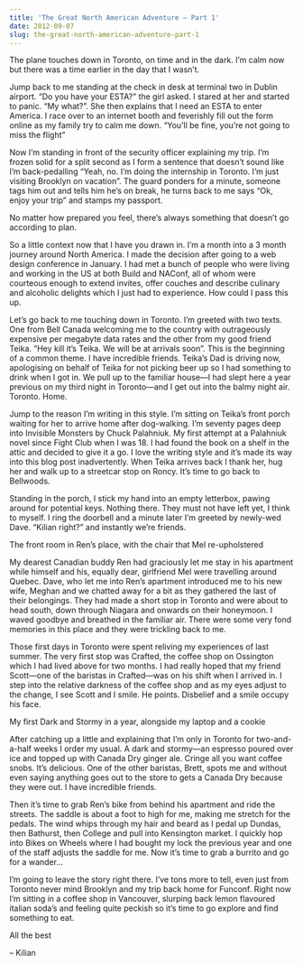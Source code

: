 ```yaml
---
title: 'The Great North American Adventure – Part 1'
date: 2012-09-07
slug: the-great-north-american-adventure-part-1
---
```


The plane touches down in Toronto, on time and in the dark. I’m calm now but there was a time earlier in the day that I wasn’t.

Jump back to me standing at the check in desk at terminal two in Dublin airport. “Do you have your ESTA?” the girl asked. I stared at her and started to panic. “My what?”. She then explains that I need an ESTA to enter America. I race over to an internet booth and feverishly fill out the form online as my family try to calm me down. “You’ll be fine, you’re not going to miss the flight”

Now I’m standing in front of the security officer explaining my trip. I’m frozen solid for a split second as I form a sentence that doesn’t sound like I’m back-pedalling “Yeah, no. I’m doing the internship in Toronto. I’m just visiting Brooklyn on vacation”. The guard ponders for a minute, someone tags him out and tells him he’s on break, he turns back to me says “Ok, enjoy your trip” and stamps my passport.

No matter how prepared you feel, there’s always something that doesn’t go according to plan.

So a little context now that I have you drawn in. I’m a month into a 3 month journey around North America. I made the decision after going to a web design conference in January. I had met a bunch of people who were living and working in the US at both Build and NAConf, all of whom were courteous enough to extend invites, offer couches and describe culinary and alcoholic delights which I just had to experience. How could I pass this up.

Let’s go back to me touching down in Toronto. I’m greeted with two texts. One from Bell Canada welcoming me to the country with outrageously expensive per megabyte data rates and the other from my good friend Teika. “Hey kill it’s Teika. We will be at arrivals soon”. This is the beginning of a common theme. I have incredible friends. Teika’s Dad is driving now, apologising on behalf of Teika for not picking beer up so I had something to drink when I got in. We pull up to the familiar house—I had slept here a year previous on my third night in Toronto—and I get out into the balmy night air. Toronto. Home.

Jump to the reason I’m writing in this style. I’m sitting on Teika’s front porch waiting for her to arrive home after dog-walking. I’m seventy pages deep into Invisible Monsters by Chuck Palahniuk. My first attempt at a Palahniuk novel since Fight Club when I was 18. I had found the book on a shelf in the attic and decided to give it a go. I love the writing style and it’s made its way into this blog post inadvertently. When Teika arrives back I thank her, hug her and walk up to a streetcar stop on Roncy. It’s time to go back to Bellwoods.

Standing in the porch, I stick my hand into an empty letterbox, pawing around for potential keys. Nothing there. They must not have left yet, I think to myself. I ring the doorbell and a minute later I’m greeted by newly-wed Dave. “Kilian right?” and instantly we’re friends.

The front room in Ren’s place, with the chair that Mel re-upholstered

My dearest Canadian buddy Ren had graciously let me stay in his apartment while himself and his, equally dear, girlfriend Mel were travelling around Quebec. Dave, who let me into Ren’s apartment introduced me to his new wife, Meghan and we chatted away for a bit as they gathered the last of their belongings. They had made a short stop in Toronto and were about to head south, down through Niagara and onwards on their honeymoon. I waved goodbye and breathed in the familiar air. There were some very fond memories in this place and they were trickling back to me.

Those first days in Toronto were spent reliving my experiences of last summer. The very first stop was Crafted, the coffee shop on Ossington which I had lived above for two months. I had really hoped that my friend Scott—one of the baristas in Crafted—was on his shift when I arrived in. I step into the relative darkness of the coffee shop and as my eyes adjust to the change, I see Scott and I smile. He points. Disbelief and a smile occupy his face.

My first Dark and Stormy in a year, alongside my laptop and a cookie

After catching up a little and explaining that I’m only in Toronto for two-and-a-half weeks I order my usual. A dark and stormy—an espresso poured over ice and topped up with Canada Dry ginger ale. Cringe all you want coffee snobs. It’s delicious. One of the other baristas, Brett, spots me and without even saying anything goes out to the store to gets a Canada Dry because they were out. I have incredible friends.

Then it’s time to grab Ren’s bike from behind his apartment and ride the streets. The saddle is about a foot to high for me, making me stretch for the pedals. The wind whips through my hair and beard as I pedal up Dundas, then Bathurst, then College and pull into Kensington market. I quickly hop into Bikes on Wheels where I had bought my lock the previous year and one of the staff adjusts the saddle for me. Now it’s time to grab a burrito and go for a wander…

I’m going to leave the story right there. I’ve tons more to tell, even just from Toronto never mind Brooklyn and my trip back home for Funconf. Right now I’m sitting in a coffee shop in Vancouver, slurping back lemon flavoured italian soda’s and feeling quite peckish so it’s time to go explore and find something to eat.

All the best

– Kilian
